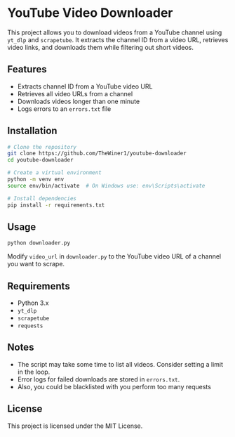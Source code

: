# YouTube Video Downloader

This project allows you to download videos from a YouTube channel using `yt_dlp` and `scrapetube`. It extracts the channel ID from a video URL, retrieves video links, and downloads them while filtering out short videos.

## Features
- Extracts channel ID from a YouTube video URL
- Retrieves all video URLs from a channel
- Downloads videos longer than one minute
- Logs errors to an `errors.txt` file

## Installation
```sh
# Clone the repository
git clone https://github.com/TheWiner1/youtube-downloader
cd youtube-downloader

# Create a virtual environment
python -m venv env
source env/bin/activate  # On Windows use: env\Scripts\activate

# Install dependencies
pip install -r requirements.txt
```

## Usage
```sh
python downloader.py
```
Modify `video_url` in `downloader.py` to the YouTube video URL of a channel you want to scrape.

## Requirements
- Python 3.x
- `yt_dlp`
- `scrapetube`
- `requests`

## Notes
- The script may take some time to list all videos. Consider setting a limit in the loop.
- Error logs for failed downloads are stored in `errors.txt`.
- Also, you could be blacklisted with you perform too many requests


## License
This project is licensed under the MIT License.

